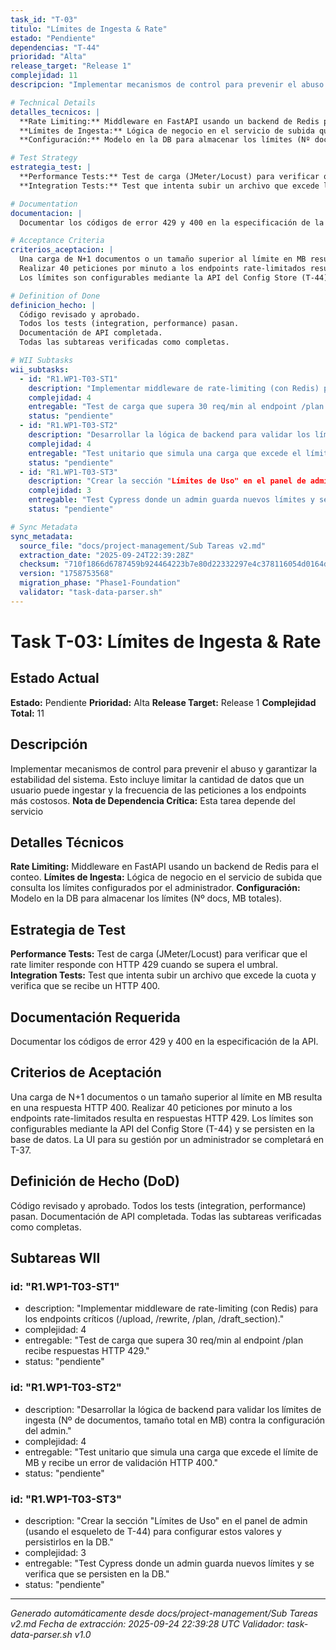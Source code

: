 ```yaml
---
task_id: "T-03"
titulo: "Límites de Ingesta & Rate"
estado: "Pendiente"
dependencias: "T-44"
prioridad: "Alta"
release_target: "Release 1"
complejidad: 11
descripcion: "Implementar mecanismos de control para prevenir el abuso y garantizar la estabilidad del sistema. Esto incluye limitar la cantidad de datos que un usuario puede ingestar y la frecuencia de las peticiones a los endpoints más costosos. **Nota de Dependencia Crítica:** Esta tarea depende del servicio "

# Technical Details
detalles_tecnicos: |
  **Rate Limiting:** Middleware en FastAPI usando un backend de Redis para el conteo.
  **Límites de Ingesta:** Lógica de negocio en el servicio de subida que consulta los límites configurados por el administrador.
  **Configuración:** Modelo en la DB para almacenar los límites (Nº docs, MB totales).

# Test Strategy
estrategia_test: |
  **Performance Tests:** Test de carga (JMeter/Locust) para verificar que el rate limiter responde con HTTP 429 cuando se supera el umbral.
  **Integration Tests:** Test que intenta subir un archivo que excede la cuota y verifica que se recibe un HTTP 400.

# Documentation
documentacion: |
  Documentar los códigos de error 429 y 400 en la especificación de la API.

# Acceptance Criteria
criterios_aceptacion: |
  Una carga de N+1 documentos o un tamaño superior al límite en MB resulta en una respuesta HTTP 400.
  Realizar 40 peticiones por minuto a los endpoints rate-limitados resulta en respuestas HTTP 429.
  Los límites son configurables mediante la API del Config Store (T-44) y se persisten en la base de datos. La UI para su gestión por un administrador se completará en T-37.

# Definition of Done
definicion_hecho: |
  Código revisado y aprobado.
  Todos los tests (integration, performance) pasan.
  Documentación de API completada.
  Todas las subtareas verificadas como completas.

# WII Subtasks
wii_subtasks:
  - id: "R1.WP1-T03-ST1"
    description: "Implementar middleware de rate-limiting (con Redis) para los endpoints críticos (/upload, /rewrite, /plan, /draft_section)."
    complejidad: 4
    entregable: "Test de carga que supera 30 req/min al endpoint /plan recibe respuestas HTTP 429."
    status: "pendiente"
  - id: "R1.WP1-T03-ST2"
    description: "Desarrollar la lógica de backend para validar los límites de ingesta (Nº de documentos, tamaño total en MB) contra la configuración del admin."
    complejidad: 4
    entregable: "Test unitario que simula una carga que excede el límite de MB y recibe un error de validación HTTP 400."
    status: "pendiente"
  - id: "R1.WP1-T03-ST3"
    description: "Crear la sección "Límites de Uso" en el panel de admin (usando el esqueleto de T-44) para configurar estos valores y persistirlos en la DB."
    complejidad: 3
    entregable: "Test Cypress donde un admin guarda nuevos límites y se verifica que se persisten en la DB."
    status: "pendiente"

# Sync Metadata
sync_metadata:
  source_file: "docs/project-management/Sub Tareas v2.md"
  extraction_date: "2025-09-24T22:39:28Z"
  checksum: "710f1866d6787459b924464223b7e80d22332297e4c378116054d0164dc021e7"
  version: "1758753568"
  migration_phase: "Phase1-Foundation"
  validator: "task-data-parser.sh"
---
```


# Task T-03: Límites de Ingesta & Rate

## Estado Actual
**Estado:** Pendiente
**Prioridad:** Alta
**Release Target:** Release 1
**Complejidad Total:** 11

## Descripción
Implementar mecanismos de control para prevenir el abuso y garantizar la estabilidad del sistema. Esto incluye limitar la cantidad de datos que un usuario puede ingestar y la frecuencia de las peticiones a los endpoints más costosos. **Nota de Dependencia Crítica:** Esta tarea depende del servicio 

## Detalles Técnicos
**Rate Limiting:** Middleware en FastAPI usando un backend de Redis para el conteo.
**Límites de Ingesta:** Lógica de negocio en el servicio de subida que consulta los límites configurados por el administrador.
**Configuración:** Modelo en la DB para almacenar los límites (Nº docs, MB totales).

## Estrategia de Test
**Performance Tests:** Test de carga (JMeter/Locust) para verificar que el rate limiter responde con HTTP 429 cuando se supera el umbral.
**Integration Tests:** Test que intenta subir un archivo que excede la cuota y verifica que se recibe un HTTP 400.

## Documentación Requerida
Documentar los códigos de error 429 y 400 en la especificación de la API.

## Criterios de Aceptación
Una carga de N+1 documentos o un tamaño superior al límite en MB resulta en una respuesta HTTP 400.
Realizar 40 peticiones por minuto a los endpoints rate-limitados resulta en respuestas HTTP 429.
Los límites son configurables mediante la API del Config Store (T-44) y se persisten en la base de datos. La UI para su gestión por un administrador se completará en T-37.

## Definición de Hecho (DoD)
Código revisado y aprobado.
Todos los tests (integration, performance) pasan.
Documentación de API completada.
Todas las subtareas verificadas como completas.

## Subtareas WII
### id: "R1.WP1-T03-ST1"
- description: "Implementar middleware de rate-limiting (con Redis) para los endpoints críticos (/upload, /rewrite, /plan, /draft_section)."
- complejidad: 4
- entregable: "Test de carga que supera 30 req/min al endpoint /plan recibe respuestas HTTP 429."
- status: "pendiente"
### id: "R1.WP1-T03-ST2"
- description: "Desarrollar la lógica de backend para validar los límites de ingesta (Nº de documentos, tamaño total en MB) contra la configuración del admin."
- complejidad: 4
- entregable: "Test unitario que simula una carga que excede el límite de MB y recibe un error de validación HTTP 400."
- status: "pendiente"
### id: "R1.WP1-T03-ST3"
- description: "Crear la sección "Límites de Uso" en el panel de admin (usando el esqueleto de T-44) para configurar estos valores y persistirlos en la DB."
- complejidad: 3
- entregable: "Test Cypress donde un admin guarda nuevos límites y se verifica que se persisten en la DB."
- status: "pendiente"

---
*Generado automáticamente desde docs/project-management/Sub Tareas v2.md*
*Fecha de extracción: 2025-09-24 22:39:28 UTC*
*Validador: task-data-parser.sh v1.0*
